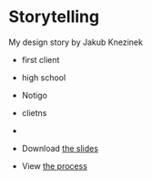 # Storytelling

My design story
by Jakub Knezinek

- first client
- high school
- Notigo
- clietns
- 

- Download [the slides](images/surname-slides.pdf) <!-- Link to your slides: PDF, Figma, etc. -->
- View [the process](process.md)
